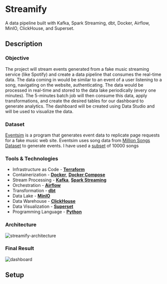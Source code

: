 # Streamify

A data pipeline built with Kafka, Spark Streaming, dbt, Docker, Airflow, MinIO, ClickHouse, and Superset.

## Description

### Objective

The project will stream events generated from a fake music streaming service (like Spotify) and create a data pipeline that consumes the real-time data. The data coming in would be similar to an event of a user listening to a song, navigating on the website, authenticating. The data would be processed in real-time and stored to the data lake periodically (every one minutes). The 5-minutes batch job will then consume this data, apply transformations, and create the desired tables for our dashboard to generate analytics. The dashboard will be created using Data Studio and will be used to visualize the data.
### Dataset

[Eventsim](https://github.com/Interana/eventsim) is a program that generates event data to replicate page requests for a fake music web site. Eventsim uses song data from [Million Songs Dataset](http://millionsongdataset.com) to generate events. I have used a [subset](http://millionsongdataset.com/pages/getting-dataset/#subset) of 10000 songs
### Tools & Technologies

- Infrastructure as Code - [**Terraform**](https://www.terraform.io)  
- Containerization - [**Docker**](https://www.docker.com), [**Docker Compose**](https://docs.docker.com/compose/)  
- Stream Processing - [**Kafka**](https://kafka.apache.org), [**Spark Streaming**](https://spark.apache.org/docs/latest/streaming-programming-guide.html)  
- Orchestration - [**Airflow**](https://airflow.apache.org)  
- Transformation - [**dbt**](https://www.getdbt.com)  
- Data Lake - [**MinIO**](https://min.io)  
- Data Warehouse - [**ClickHouse**](https://clickhouse.com)  
- Data Visualization - [**Superset**](https://superset.apache.org)  
- Programming Language - [**Python**](https://www.python.org)  

### Architecture

![streamify-architecture](images/Streamify.png)

### Final Result

![dashboard](images/dashboard.png)

## Setup

